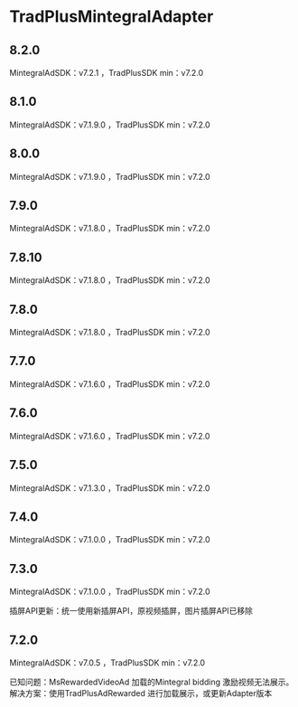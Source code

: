 # TradPlusMintegralAdapter

## 8.2.0

MintegralAdSDK：v7.2.1 ，TradPlusSDK min：v7.2.0

## 8.1.0

MintegralAdSDK：v7.1.9.0 ，TradPlusSDK min：v7.2.0

## 8.0.0

MintegralAdSDK：v7.1.9.0 ，TradPlusSDK min：v7.2.0

## 7.9.0

MintegralAdSDK：v7.1.8.0 ，TradPlusSDK min：v7.2.0

## 7.8.10

MintegralAdSDK：v7.1.8.0 ，TradPlusSDK min：v7.2.0

## 7.8.0

MintegralAdSDK：v7.1.8.0 ，TradPlusSDK min：v7.2.0

## 7.7.0

MintegralAdSDK：v7.1.6.0 ，TradPlusSDK min：v7.2.0

## 7.6.0

MintegralAdSDK：v7.1.6.0 ，TradPlusSDK min：v7.2.0

## 7.5.0

MintegralAdSDK：v7.1.3.0 ，TradPlusSDK min：v7.2.0

## 7.4.0

MintegralAdSDK：v7.1.0.0 ，TradPlusSDK min：v7.2.0

## 7.3.0

MintegralAdSDK：v7.1.0.0 ，TradPlusSDK min：v7.2.0

插屏API更新：统一使用新插屏API，原视频插屏，图片插屏API已移除

## 7.2.0

MintegralAdSDK：v7.0.5 ，TradPlusSDK min：v7.2.0

已知问题：MsRewardedVideoAd 加载的Mintegral bidding 激励视频无法展示。
<br />解决方案：使用TradPlusAdRewarded 进行加载展示，或更新Adapter版本